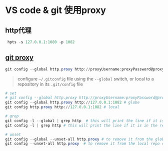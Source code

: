 # VS code & git 使用proxy

## http代理
```powershell
 hpts -s 127.0.0.1:1080 -p 1082 

```

## [git proxy](https://gist.github.com/evantoli/f8c23a37eb3558ab8765)
```powershell
git config --global http.proxy http://proxyUsername:proxyPassword@proxy.server.com:port
```

> configure `~/.gitconfig` file using the `--global` switch, or local to a repository in its `.git/config` file


```powershell
# set
# git config --global http.proxy http://proxyUsername:proxyPassword@proxy.server.com:port
git config --global http.proxy http://127.0.0.1:1082 # globe
git config http.proxy http://127.0.0.1:1082 # local

# grep
git config -l --global | grep http  # this will print the line if it is in the global file
git config -l | grep http # this will print the line if it is in the repo config file

# unset
git config --global --unset-all http.proxy # to remove it from the global config
git config --unset-all http.proxy  # to remove it from the local repo config file
```